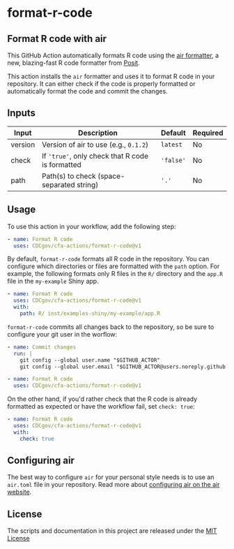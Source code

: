# format-r-code

## Format R code with air

This GitHub Action automatically formats R code using the [air formatter](https://posit-dev.github.io/air), a new, blazing-fast R code formatter from [Posit](https://posit.co).

This action installs the `air` formatter and uses it to format R code in your repository. It can either check if the code is properly formatted or automatically format the code and commit the changes.

## Inputs

| Input   | Description                                      | Default   | Required |
| ------- | ------------------------------------------------ | --------- | -------- |
| version | Version of air to use (e.g., `0.1.2`)            | `latest`  | No       |
| check   | If `'true'`, only check that R code is formatted | `'false'` | No       |
| path    | Path(s) to check (space-separated string)        | `'.'`     | No       |

## Usage

To use this action in your workflow, add the following step:

```yaml
- name: Format R code
  uses: CDCgov/cfa-actions/format-r-code@v1
```

By default, `format-r-code` formats all R code in the repository. You can configure which directories or files are formatted with the `path` option. For example, the following formats only R files in the `R/` directory and the `app.R` file in the `my-example` Shiny app.

```yaml
- name: Format R code
  uses: CDCgov/cfa-actions/format-r-code@v1
  with:
    path: R/ inst/examples-shiny/my-example/app.R
```

`format-r-code` commits all changes back to the repository, so be sure to configure your git user in the worflow:

```yaml
- name: Commit changes
  run: |
    git config --global user.name "$GITHUB_ACTOR"
    git config --global user.email "$GITHUB_ACTOR@users.noreply.github.com"

- name: Format R code
  uses: CDCgov/cfa-actions/format-r-code@v1
```

On the other hand, if you'd rather check that the R code is already formatted as expected or have the workflow fail, set `check: true`:

```yaml
- name: Format R code
  uses: CDCgov/cfa-actions/format-r-code@v1
  with:
    check: true
```

## Configuring air

The best way to configure `air` for your personal style needs is to use an `air.toml` file in your repository. Read more about [configuring air on the air website](https://posit-dev.github.io/air/configuration.html).

## License

The scripts and documentation in this project are released under the [MIT License](LICENSE)